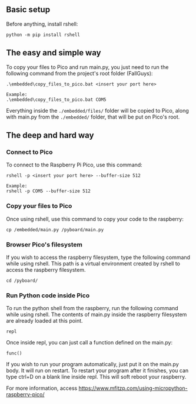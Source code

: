 
## Basic setup

Before anything, install rshell:

    python -m pip install rshell

## The easy and simple way
To copy your files to Pico and run main.py, you just need to run the following command from the
project's root folder (FallGuys):

    .\embedded\copy_files_to_pico.bat <insert your port here>

    Example:
    .\embedded\copy_files_to_pico.bat COM5

Everything inside the <code>./embedded/files/</code> folder will be copied to Pico, along with main.py from the
<code>./embedded/</code> folder, that will be put on Pico's root.


## The deep and hard way

### Connect to Pico

To connect to the Raspberry Pi Pico, use this command:

    rshell -p <insert your port here> --buffer-size 512

    Example:
    rshell -p COM5 --buffer-size 512

### Copy your files to Pico

Once using rshell, use this command to copy your code to the raspberry:

    cp /embedded/main.py /pyboard/main.py

### Browser Pico's filesystem

If you wish to access the raspberry filesystem, type the following command while using rshell.
This path is a virtual environment created by rshell to access the raspberry filesystem.

    cd /pyboard/

### Run Python code inside Pico

To run the python shell from the raspberry, run the following command while using rshell.
The contents of main.py inside the raspberry filesystem are already loaded at this point.

    repl

Once inside repl, you can just call a function defined on the main.py:
    
    func()

If you wish to run your program automatically, just put it on the main.py body.
It will run on restart. To restart your program after it finishes, you can type ctrl+D on a blank line inside repl.
This will soft reboot your raspberry.

For more information, access https://www.mfitzp.com/using-micropython-raspberry-pico/